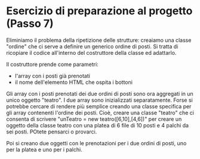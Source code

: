 # Esercizio di preparazione al progetto (Passo 7)

Eliminiamo il problema della ripetizione delle strutture: creaiamo una classe "ordine" che ci serve a definire un generico ordine di posti.
Si tratta di ricopiare il codice all'interno del costruttore della classe ed adattarlo. 

Il costruttore prende come parametri:
- l'array con i posti già prenotati
- il nome dell'elemento HTML che ospita i bottoni

Gli array con i posti prenotati dei due ordini di posti sono ora aggregati in un unico oggetto "teatro". I due array sono inizializzati separatamente. Forse si potrebbe cercare di rendere più semplice creando una classe specifica per gli array contenenti l'ordine dei posti. Cioè, creare una classe "teatro" che ci consenta di scrivere "unTeatro = new teatro([6,10],[4,6])" per creare un oggetto della classe teatro con una platea di 6 file di 10 posti e 4 palchi da sei posti.  POtete pensarci o provarci.

Poi si creano due oggetti con le prenotazioni per i due ordini di posti, uno per la platea e uno per i palchi.
